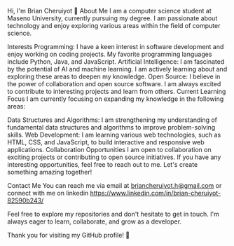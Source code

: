 Hi, I'm Brian Cheruiyot 👋
About Me
I am a computer science student at Maseno University, currently pursuing my degree. I am passionate about technology and enjoy exploring various areas within the field of computer science.

Interests
Programming: I have a keen interest in software development and enjoy working on coding projects. My favorite programming languages include Python, Java, and JavaScript.
Artificial Intelligence: I am fascinated by the potential of AI and machine learning. I am actively learning about and exploring these areas to deepen my knowledge.
Open Source: I believe in the power of collaboration and open source software. I am always excited to contribute to interesting projects and learn from others.
Current Learning Focus
I am currently focusing on expanding my knowledge in the following areas:

Data Structures and Algorithms: I am strengthening my understanding of fundamental data structures and algorithms to improve problem-solving skills.
Web Development: I am learning various web technologies, such as HTML, CSS, and JavaScript, to build interactive and responsive web applications.
Collaboration Opportunities
I am open to collaboration on exciting projects or contributing to open source initiatives. If you have any interesting opportunities, feel free to reach out to me. Let's create something amazing together!

Contact Me
You can reach me via email at briancheruiyot.h@gmail.com or connect with me on linkedin https://www.linkedin.com/in/brian-cheruiyot-82590b243/

Feel free to explore my repositories and don't hesitate to get in touch. I'm always eager to learn, collaborate, and grow as a developer.

Thank you for visiting my GitHub profile! 🌟
